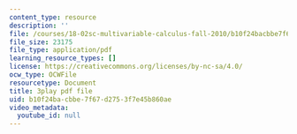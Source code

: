 ```yaml
---
content_type: resource
description: ''
file: /courses/18-02sc-multivariable-calculus-fall-2010/b10f24bacbbe7f67d2753f7e45b860ae_jAwWnppdcBE.pdf
file_size: 23175
file_type: application/pdf
learning_resource_types: []
license: https://creativecommons.org/licenses/by-nc-sa/4.0/
ocw_type: OCWFile
resourcetype: Document
title: 3play pdf file
uid: b10f24ba-cbbe-7f67-d275-3f7e45b860ae
video_metadata:
  youtube_id: null
---
```

